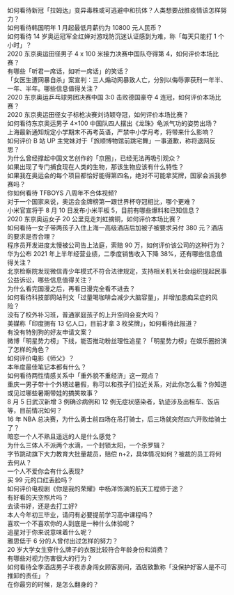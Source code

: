 如何看待新冠「拉姆达」变异毒株或可逃避中和抗体？人类想要战胜疫情该怎样努力？  
如何看待韩国明年 1 月起最低月薪约为 10800 元人民币？  
如何看待 14 岁奥运冠军全红婵对游戏防沉迷认证感到为难，称「每天只能打 1 个小时」？  
2020 东京奥运田径男子 4 x 100 米接力决赛中国队夺得第 4，如何评价本场比赛？  
有哪些「听君一席话，如听一席话」的笑话？  
「女医生遭网暴自杀」案宣判：三人煽动网暴致人亡，分别以侮辱罪获刑一年半、一年、半年。哪些信息值得关注？  
2020 东京奥运乒乓球男团决赛中国 3:0 击败德国豪夺 4 连冠，如何评价本场比赛？  
2020 东京奥运田径女子标枪决赛刘诗颖夺冠，如何评价本场比赛？  
如何看待东京奥运男子 4×100 中国队四人摆出《龙珠》龟派气功的姿势出场？  
上海最新通知规定小学期末不再考英语，严禁中小学月考，将带来什么影响？  
如何评价 B 站 UP 主党妹对于「旅顺博物馆前跳宅舞」一事道歉，称将退网反思？  
为什么曾经撑起中国文艺创作的「京圈」，已经无法再吸引观众？  
如果出现了专门捕食现在人类的生物，那该生物应该有什么特性？  
如果我在奥运会的每个项目都恰好能得第四名，绝对不可能拿奖牌，国家会派我参赛吗？  
你如何看待 TFBOYS 八周年不合体视频?  
对于一个国家来说，奥运会金牌榜第一跟世界杯夺冠相比，哪个更难？  
小米官宣将于 8 月 10 日发布小米平板 5，目前有哪些爆料和已知信息？  
2020 东京奥运女子 20 公里竞走刘虹摘铜，如何评价本场比赛？  
如何看待一女子带两孩子入住上海一高级酒店后加被子被要求另付 380 元？酒店的要求是否合理？  
程序员开发进度太慢被公司告上法庭，索赔 90 万，如何评价该公司的这种行为？  
华为公布 2021 年上半年经营业绩，二季度销售收入下降 38%，还有哪些信息值得关注？  
北京检察院发现微信青少年模式不符合法律规定，支持相关机关社会组织提起民事公益诉讼，哪些信息值得关注？  
为什么看完国漫之后，再看日漫完全看不进去？  
如何看待科技部网站刊文「过量喝咖啡会减少大脑容量」，并增加患痴呆症的风险？  
没有了校外补习班，普通家庭孩子的上升空间会变大吗？  
美媒称「印度拥有 13 亿人口，目前才拿 3 枚奖牌」，如何看待此报道？  
有没有特别狗的好友申请文案？  
微博「明星势力榜」下线，能否推动粉丝理性追星？「明星势力榜」在娱乐圈扮演了怎样的角色？  
如何评价电影《师父》？  
本年度最佳笔记本都有什么？  
如何看待两性情感关系中「重外貌不重经济」这一观点？  
重庆一男子带十个外甥过暑假，称可以和孩子们拉近关系，对此你怎么看？你知道或见过哪些暑期带娃的搞笑故事？  
8 月 5 日武汉新增 3 例确诊病例和 12 例无症状感染者，轨迹涉及出租车、饭店等，目前情况如何？  
16 年 NBA 总决赛，为什么勇士前四场在吊打骑士，后三场就突然四六开败给骑士了？  
暗恋一个人不熟且遥远的人是什么感觉？  
为什么三体人不派两个水滴，一个封锁太阳，一个杀罗辑？  
字节跳动旗下大力教育大批量裁员，赔偿 n+2，具体情况如何？被裁的员工将何去何从？  
一个人不爱你会有什么表现?  
买 99 元的口红丢脸吗？  
如何评价电视剧《你是我的荣耀》中杨洋饰演的航天工程师于途？  
有好看的天空照片吗？  
去读书好，还是去打工好?  
本人今年初三毕业，请问有必要提前学习高中课程吗？  
喜欢一个不喜欢你的人到底是一种什么体验呢？  
追星对于你来说意味着什么呢？  
雅思低于 6 分的人曾付出过怎样的努力？  
20 岁大学女生穿什么牌子的衣服比较符合年龄身份和消费？  
有哪些对视力伤害很大的行为？  
如何看待全季酒店男子半夜赤身闯女顾客房间，酒店致歉称「没保护好客人是不可推卸的责任」？  
在你最穷的时候，是怎么翻身的？  
